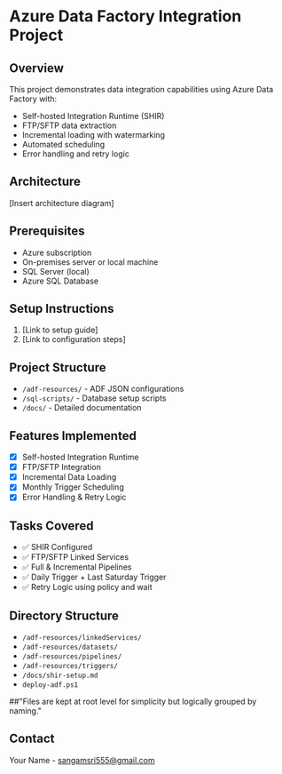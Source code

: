 # Azure Data Factory Integration Project

## Overview
This project demonstrates data integration capabilities using Azure Data Factory with:
- Self-hosted Integration Runtime (SHIR)
- FTP/SFTP data extraction
- Incremental loading with watermarking
- Automated scheduling
- Error handling and retry logic

## Architecture
[Insert architecture diagram]

## Prerequisites
- Azure subscription
- On-premises server or local machine
- SQL Server (local)
- Azure SQL Database

## Setup Instructions
1. [Link to setup guide]
2. [Link to configuration steps]

## Project Structure
- `/adf-resources/` - ADF JSON configurations
- `/sql-scripts/` - Database setup scripts
- `/docs/` - Detailed documentation

## Features Implemented
- [x] Self-hosted Integration Runtime
- [x] FTP/SFTP Integration
- [x] Incremental Data Loading
- [x] Monthly Trigger Scheduling
- [x] Error Handling & Retry Logic

## Tasks Covered

- ✅ SHIR Configured
- ✅ FTP/SFTP Linked Services
- ✅ Full & Incremental Pipelines
- ✅ Daily Trigger + Last Saturday Trigger
- ✅ Retry Logic using policy and wait

## Directory Structure

- `/adf-resources/linkedServices/`
- `/adf-resources/datasets/`
- `/adf-resources/pipelines/`
- `/adf-resources/triggers/`
- `/docs/shir-setup.md`
- `deploy-adf.ps1`

##"Files are kept at root level for simplicity but logically grouped by naming."

## Contact
Your Name - sangamsri555@gmail.com
